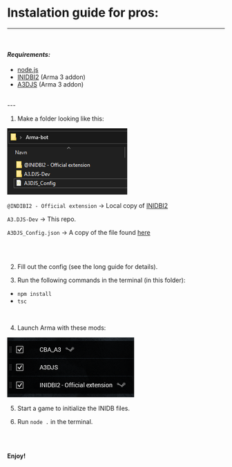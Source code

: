# Instalation guide for pros:
--- 
<br>

#### _Requirements:_
* [node.js](https://nodejs.org/en/download/)
* [INIDBI2](https://steamcommunity.com/sharedfiles/filedetails/?id=1768992669&searchtext=INIDBI2) (Arma 3 addon)
* [A3DJS](https://steamcommunity.com/sharedfiles/filedetails/?id=2924824356)   (Arma 3 addon)
<br> 
---
<br>

1) Make a folder looking like this:

![Folder structure](gitReadMe/Folder-example.png)

`@INDIBI2 - Official extension` -> Local copy of [INIDBI2](https://steamcommunity.com/sharedfiles/filedetails/?id=1768992669&searchtext=INIDBI2)

`A3.DJS-Dev` -> This repo.

`A3DJS_Config.json` -> A copy of the file found [here](A3DJS_Config.json)

<br>
<br>

2) Fill out the config (see the long guide for details).


3) Run the following commands in the terminal (in this folder):
* `npm install`
* `tsc`

<br>

4) Launch Arma with these mods:

![Folder structure](gitReadMe/mods.png)


5) Start a game to initialize the INIDB files.

5) Run `node .` in the terminal.

<br>
<br>

**Enjoy!**